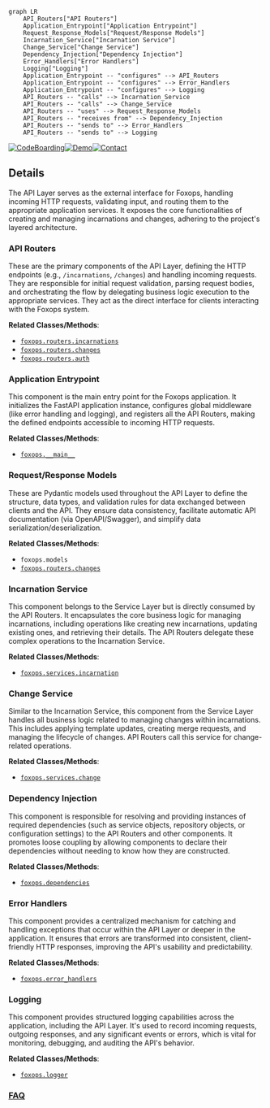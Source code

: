 ```mermaid
graph LR
    API_Routers["API Routers"]
    Application_Entrypoint["Application Entrypoint"]
    Request_Response_Models["Request/Response Models"]
    Incarnation_Service["Incarnation Service"]
    Change_Service["Change Service"]
    Dependency_Injection["Dependency Injection"]
    Error_Handlers["Error Handlers"]
    Logging["Logging"]
    Application_Entrypoint -- "configures" --> API_Routers
    Application_Entrypoint -- "configures" --> Error_Handlers
    Application_Entrypoint -- "configures" --> Logging
    API_Routers -- "calls" --> Incarnation_Service
    API_Routers -- "calls" --> Change_Service
    API_Routers -- "uses" --> Request_Response_Models
    API_Routers -- "receives from" --> Dependency_Injection
    API_Routers -- "sends to" --> Error_Handlers
    API_Routers -- "sends to" --> Logging
```

[![CodeBoarding](https://img.shields.io/badge/Generated%20by-CodeBoarding-9cf?style=flat-square)](https://github.com/CodeBoarding/GeneratedOnBoardings)[![Demo](https://img.shields.io/badge/Try%20our-Demo-blue?style=flat-square)](https://www.codeboarding.org/demo)[![Contact](https://img.shields.io/badge/Contact%20us%20-%20contact@codeboarding.org-lightgrey?style=flat-square)](mailto:contact@codeboarding.org)

## Details

The API Layer serves as the external interface for Foxops, handling incoming HTTP requests, validating input, and routing them to the appropriate application services. It exposes the core functionalities of creating and managing incarnations and changes, adhering to the project's layered architecture.

### API Routers
These are the primary components of the API Layer, defining the HTTP endpoints (e.g., `/incarnations`, `/changes`) and handling incoming requests. They are responsible for initial request validation, parsing request bodies, and orchestrating the flow by delegating business logic execution to the appropriate services. They act as the direct interface for clients interacting with the Foxops system.


**Related Classes/Methods**:

- <a href="https://github.com/Roche/foxops/blob/main/src/foxops/routers/incarnations.py" target="_blank" rel="noopener noreferrer">`foxops.routers.incarnations`</a>
- <a href="https://github.com/Roche/foxops/blob/main/src/foxops/routers/changes.py" target="_blank" rel="noopener noreferrer">`foxops.routers.changes`</a>
- <a href="https://github.com/Roche/foxops/blob/main/src/foxops/routers/auth.py" target="_blank" rel="noopener noreferrer">`foxops.routers.auth`</a>


### Application Entrypoint
This component is the main entry point for the Foxops application. It initializes the FastAPI application instance, configures global middleware (like error handling and logging), and registers all the API Routers, making the defined endpoints accessible to incoming HTTP requests.


**Related Classes/Methods**:

- <a href="https://github.com/Roche/foxops/blob/main/src/foxops/__main__.py" target="_blank" rel="noopener noreferrer">`foxops.__main__`</a>


### Request/Response Models
These are Pydantic models used throughout the API Layer to define the structure, data types, and validation rules for data exchanged between clients and the API. They ensure data consistency, facilitate automatic API documentation (via OpenAPI/Swagger), and simplify data serialization/deserialization.


**Related Classes/Methods**:

- `foxops.models`
- <a href="https://github.com/Roche/foxops/blob/main/src/foxops/routers/changes.py" target="_blank" rel="noopener noreferrer">`foxops.routers.changes`</a>


### Incarnation Service
This component belongs to the Service Layer but is directly consumed by the API Routers. It encapsulates the core business logic for managing incarnations, including operations like creating new incarnations, updating existing ones, and retrieving their details. The API Routers delegate these complex operations to the Incarnation Service.


**Related Classes/Methods**:

- <a href="https://github.com/Roche/foxops/blob/main/src/foxops/services/incarnation.py" target="_blank" rel="noopener noreferrer">`foxops.services.incarnation`</a>


### Change Service
Similar to the Incarnation Service, this component from the Service Layer handles all business logic related to managing changes within incarnations. This includes applying template updates, creating merge requests, and managing the lifecycle of changes. API Routers call this service for change-related operations.


**Related Classes/Methods**:

- <a href="https://github.com/Roche/foxops/blob/main/src/foxops/services/change.py" target="_blank" rel="noopener noreferrer">`foxops.services.change`</a>


### Dependency Injection
This component is responsible for resolving and providing instances of required dependencies (such as service objects, repository objects, or configuration settings) to the API Routers and other components. It promotes loose coupling by allowing components to declare their dependencies without needing to know how they are constructed.


**Related Classes/Methods**:

- <a href="https://github.com/Roche/foxops/blob/main/src/foxops/dependencies.py" target="_blank" rel="noopener noreferrer">`foxops.dependencies`</a>


### Error Handlers
This component provides a centralized mechanism for catching and handling exceptions that occur within the API Layer or deeper in the application. It ensures that errors are transformed into consistent, client-friendly HTTP responses, improving the API's usability and predictability.


**Related Classes/Methods**:

- <a href="https://github.com/Roche/foxops/blob/main/src/foxops/error_handlers.py" target="_blank" rel="noopener noreferrer">`foxops.error_handlers`</a>


### Logging
This component provides structured logging capabilities across the application, including the API Layer. It's used to record incoming requests, outgoing responses, and any significant events or errors, which is vital for monitoring, debugging, and auditing the API's behavior.


**Related Classes/Methods**:

- <a href="https://github.com/Roche/foxops/blob/main/src/foxops/logger.py" target="_blank" rel="noopener noreferrer">`foxops.logger`</a>




### [FAQ](https://github.com/CodeBoarding/GeneratedOnBoardings/tree/main?tab=readme-ov-file#faq)